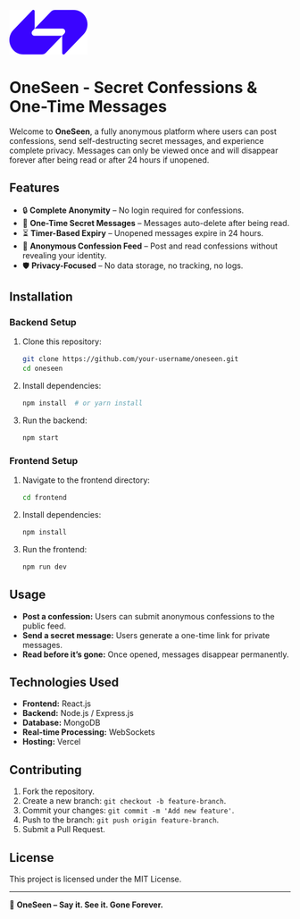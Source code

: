 ![](frontend/src/assets/logo.svg)
# OneSeen - Secret Confessions & One-Time Messages

Welcome to **OneSeen**, a fully anonymous platform where users can post confessions, send self-destructing secret messages, and experience complete privacy. Messages can only be viewed once and will disappear forever after being read or after 24 hours if unopened.

## Features
- 🔒 **Complete Anonymity** – No login required for confessions.
- 📩 **One-Time Secret Messages** – Messages auto-delete after being read.
- ⏳ **Timer-Based Expiry** – Unopened messages expire in 24 hours.
- 📝 **Anonymous Confession Feed** – Post and read confessions without revealing your identity.
- 🛡 **Privacy-Focused** – No data storage, no tracking, no logs.

## Installation
### Backend Setup
1. Clone this repository:
   ```bash
   git clone https://github.com/your-username/oneseen.git
   cd oneseen
   ```
2. Install dependencies:
   ```bash
   npm install  # or yarn install
   ```
3. Run the backend:
   ```bash
   npm start
   ```

### Frontend Setup
1. Navigate to the frontend directory:
   ```bash
   cd frontend
   ```
2. Install dependencies:
   ```bash
   npm install
   ```
3. Run the frontend:
   ```bash
   npm run dev
   ```

## Usage
- **Post a confession:** Users can submit anonymous confessions to the public feed.
- **Send a secret message:** Users generate a one-time link for private messages.
- **Read before it’s gone:** Once opened, messages disappear permanently.

## Technologies Used
- **Frontend:** React.js
- **Backend:** Node.js / Express.js
- **Database:** MongoDB
- **Real-time Processing:** WebSockets
- **Hosting:** Vercel

## Contributing
1. Fork the repository.
2. Create a new branch: `git checkout -b feature-branch`.
3. Commit your changes: `git commit -m 'Add new feature'`.
4. Push to the branch: `git push origin feature-branch`.
5. Submit a Pull Request.

## License
This project is licensed under the MIT License.

---

🚀 **OneSeen – Say it. See it. Gone Forever.**

